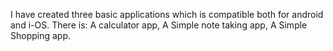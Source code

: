 I have created three basic applications  which is compatible both for android and i-OS. 
There is:
A calculator app,
A Simple note taking app,
A Simple Shopping app.
 
